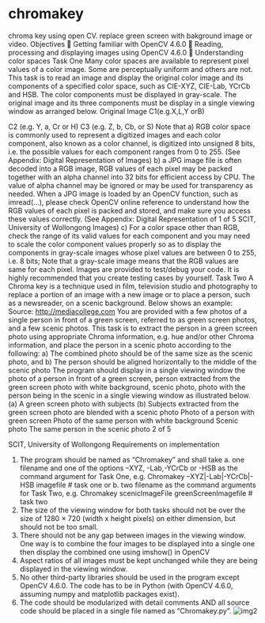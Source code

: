 # chromakey
chroma key using open CV. replace green screen with bakground image or video.
Objectives
 Getting familiar with OpenCV 4.6.0
 Reading, processing and displaying images using OpenCV 4.6.0
 Understanding color spaces
Task One
Many color spaces are available to represent pixel values of a color image. Some are perceptually uniform and others are not. This task is to read an image and display the original color image and its components of a specified color space, such as CIE-XYZ, CIE-Lab, YCrCb and HSB. The color components must be displayed in gray-scale. The original image and its three components must be display in a single viewing window as arranged below.
Original Image
C1(e.g.X,L,Y orB)

C2 (e.g. Y, a, Cr or H)
C3 (e.g. Z, b, Cb, or S)
Note that
a) RGB color space is commonly used to represent a digitized images and each color component, also known as a color channel, is digitized into unsigned 8 bits, i.e. the possible values for each component ranges from 0 to 255. (See Appendix: Digital Representation of Images)
b) a JPG image file is often decoded into a RGB image, RGB values of each pixel may be packed together with an alpha channel into 32 bits for efficient access by CPU. The value of alpha channel may be ignored or may be used for transparency as needed. When a JPG image is loaded by an OpenCV function, such as imread(...), please check OpenCV online reference to understand how the RGB values of each pixel is packed and stored, and make sure you access these values correctly. (See Appendix: Digital Representation of
1 of 5
SCIT, University of Wollongong
Images)
c) For a color space other than RGB, check the range of its valid values for each component
and you may need to scale the color component values properly so as to display the components in gray-scale images whose pixel values are between 0 to 255, i.e. 8 bits; Note that a gray-scale image means that the RGB values are same for each pixel.
Images are provided to test/debug your code. It is highly recommended that you create testing cases by yourself.
Task Two
A Chroma key is a technique used in film, television studio and photography to replace a portion of an image with a new image or to place a person, such as a newsreader, on a scenic background. Below shows an example:
Source: http://mediacollege.com
You are provided with a few photos of a single person in front of a green screen, referred to as green screen photos, and a few scenic photos. This task is to extract the person in a green screen photo using appropriate Chroma information, e.g. hue and/or other Chroma information, and place the person in a scenic photo according to the following:
a) The combined photo should be of the same size as the scenic photo, and
b) The person should be aligned horizontally to the middle of the scenic photo
The program should display in a single viewing window the photo of a person in front of a green screen, person extracted from the green screen photo with white background, scenic photo, photo with the person being in the scenic in a single viewing window as illustrated below.
         (a) A green screen photo with subjects
    (b) Subjects extracted from the green screen photo are blended with a scenic photo
    Photo of a person with green screen
Photo of the same person with white background
Scenic photo
The same person in the scenic photo
2 of 5

SCIT, University of Wollongong
Requirements on implementation
1. The program should be named as “Chromakey” and shall take
a. one filename and one of the options –XYZ, -Lab,-YCrCb or -HSB as the
command argument for Task One, e.g.
Chromakey –XYZ|-Lab|-YCrCb|-HSB imagefile # task one or
b. two filename as the command arguments for Task Two, e.g.
Chromakey scenicImageFile greenScreenImagefile # task two
2. The size of the viewing window for both tasks should not be over the size of 1280 × 720
(width x height pixels) on either dimension, but should not be too small.
3. There should not be any gap between images in the viewing window. One way is to combine the four images to be displayed into a single one then display the combined one
using imshow() in OpenCV
4. Aspect ratios of all images must be kept unchanged while they are being displayed in the
viewing window.
5. No other third-party libraries should be used in the program except OpenCV 4.6.0. The code
has to be in Python (with OpenCV 4.6.0, assuming numpy and matplotlib packages
exist).
6. The code should be modularized with detail comments AND all source code should be
placed in a single file named as “Chromakey.py”.
![img2](https://github.com/user-attachments/assets/84e05214-465b-48c4-bfa0-6b7fcdd9ced7)

